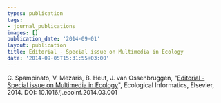 ```yaml
---
types: publication
tags:
- journal_publications
images: []
publication_date: '2014-09-01'
layout: publication
title: Editorial - Special issue on Multimedia in Ecology
date: '2014-09-05T15:31:55+03:00'
---
```

<p>C. Spampinato, V. Mezaris, B. Heut, J. van Ossenbruggen, "<a href="http://www.sciencedirect.com/science/article/pii/S1574954114000338">Editorial - Special issue on Multimedia in Ecology</a>", Ecological Informatics, Elsevier, 2014. DOI: 10.1016/j.ecoinf.2014.03.001</p>
